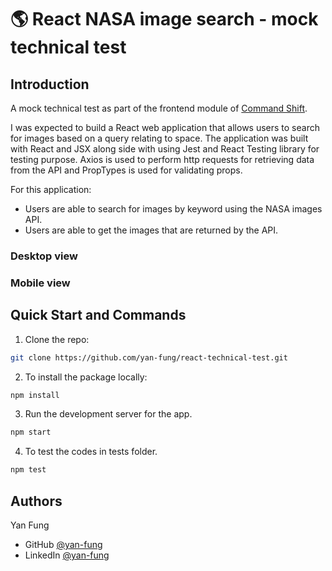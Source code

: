 # 🌎 React NASA image search - mock technical test

## Introduction 
A mock technical test as part of the frontend module of [Command Shift](https://www.commandshift.co/).  

I was expected to build a React web application that allows users to search for images based on a query relating to space. The application was built with React and JSX along side with using Jest and React Testing library for testing purpose. Axios is used to perform http requests for retrieving data from the API and PropTypes is used for validating props.

For this application:
- Users are able to search for images by keyword using the NASA images API.
- Users are able to get the images that are returned by the API.

### Desktop view


### Mobile view


## Quick Start and Commands

1. Clone the repo:

```bash
git clone https://github.com/yan-fung/react-technical-test.git
```

2. To install the package locally:

```bash
npm install
```

3. Run the development server for the app.

```bash
npm start
```

4. To test the codes in tests folder. 

```bash
npm test
```

## Authors
Yan Fung
- GitHub [@yan-fung](https://github.com/yan-fung)
- LinkedIn [@yan-fung](https://www.linkedin.com/in/yan-fung-4082401a4/)
